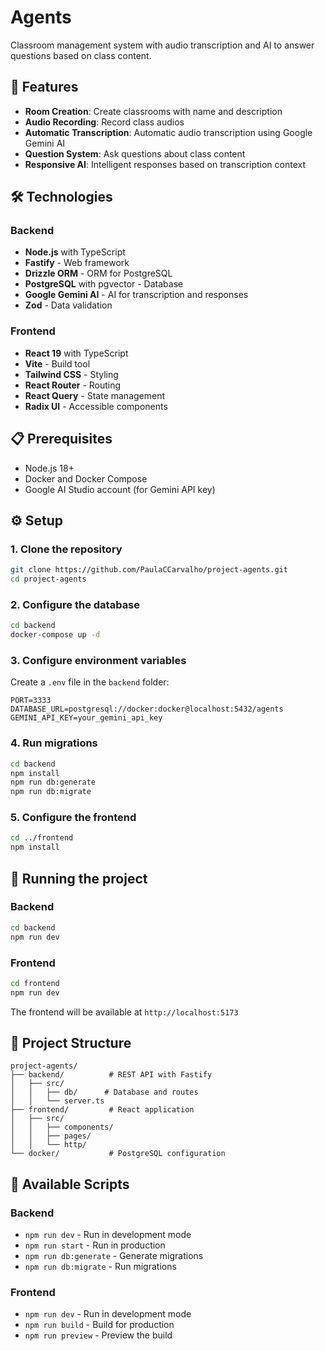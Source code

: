 # Agents

Classroom management system with audio transcription and AI to answer questions based on class content.

## 🚀 Features

- **Room Creation**: Create classrooms with name and description
- **Audio Recording**: Record class audios
- **Automatic Transcription**: Automatic audio transcription using Google Gemini AI
- **Question System**: Ask questions about class content
- **Responsive AI**: Intelligent responses based on transcription context

## 🛠️ Technologies

### Backend
- **Node.js** with TypeScript
- **Fastify** - Web framework
- **Drizzle ORM** - ORM for PostgreSQL
- **PostgreSQL** with pgvector - Database
- **Google Gemini AI** - AI for transcription and responses
- **Zod** - Data validation

### Frontend
- **React 19** with TypeScript
- **Vite** - Build tool
- **Tailwind CSS** - Styling
- **React Router** - Routing
- **React Query** - State management
- **Radix UI** - Accessible components

## 📋 Prerequisites

- Node.js 18+
- Docker and Docker Compose
- Google AI Studio account (for Gemini API key)

## ⚙️ Setup

### 1. Clone the repository
```bash
git clone https://github.com/PaulaCCarvalho/project-agents.git
cd project-agents
```

### 2. Configure the database
```bash
cd backend
docker-compose up -d
```

### 3. Configure environment variables
Create a `.env` file in the `backend` folder:
```env
PORT=3333
DATABASE_URL=postgresql://docker:docker@localhost:5432/agents
GEMINI_API_KEY=your_gemini_api_key
```

### 4. Run migrations
```bash
cd backend
npm install
npm run db:generate
npm run db:migrate
```

### 5. Configure the frontend
```bash
cd ../frontend
npm install
```

## 🚀 Running the project

### Backend
```bash
cd backend
npm run dev
```

### Frontend
```bash
cd frontend
npm run dev
```

The frontend will be available at `http://localhost:5173`

## 📁 Project Structure

```
project-agents/
├── backend/          # REST API with Fastify
│   ├── src/
│   │   ├── db/      # Database and routes
│   │   └── server.ts
├── frontend/         # React application
│   ├── src/
│   │   ├── components/
│   │   ├── pages/
│   │   └── http/
└── docker/           # PostgreSQL configuration
```

## 🔧 Available Scripts

### Backend
- `npm run dev` - Run in development mode
- `npm run start` - Run in production
- `npm run db:generate` - Generate migrations
- `npm run db:migrate` - Run migrations

### Frontend
- `npm run dev` - Run in development mode
- `npm run build` - Build for production
- `npm run preview` - Preview the build 